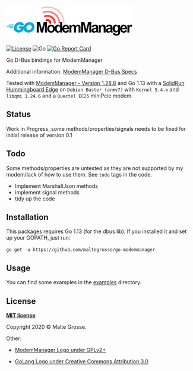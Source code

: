 ![Alt Go-ModemManager](./go-modemmanager.png)
================
[![License](http://img.shields.io/:license-mit-blue.svg?style=flat-square)](http://badges.mit-license.org)
![Go](https://github.com/maltegrosse/go-modemmanager/workflows/Go/badge.svg) 
[![Go Report Card](https://goreportcard.com/badge/github.com/maltegrosse/go-modemmanager)](https://goreportcard.com/report/github.com/maltegrosse/go-modemmanager)

Go D-Bus bindings for ModemManager


Additional information: [ModemManager D-Bus Specs](https://www.freedesktop.org/software/ModemManager/api/1.12.0/ref-dbus.html)

Tested with [ModemManager - Version 1.28.8](https://gitlab.freedesktop.org/mobile-broadband/ModemManager) and Go 1.13
with a [SolidRun Hummingboard Edge](https://www.solid-run.com/nxp-family/hummingboard/) on `Debian Buster (armv7)` with `Kernel 5.4.x` and `libqmi 1.24.6` and a `Quectel EC25` miniPcie modem.

## Status
Work in Progress, some methods/properties/signals needs to be fixed for initial release of version 0.1

## Todo
Some methods/properties are untested as they are not supported by my modem/lack of how to use them. See `todo` tags in the code.

- Implement MarshallJson methods
- implement signal methods
- tidy up the code

## Installation

This packages requires Go 1.13 (for the dbus lib). If you installed it and set up your GOPATH, just run:

`go get -u https://github.com/maltegrosse/go-modemmanager`

## Usage

You can find some examples in the [examples](examples) directory.

## License
**[MIT license](http://opensource.org/licenses/mit-license.php)**

Copyright 2020 © Malte Grosse.

Other:
- [ModemManager Logo under GPLv2+](https://gitlab.freedesktop.org/mobile-broadband/ModemManager/-/tree/master/data)

- [GoLang Logo under Creative Commons Attribution 3.0](https://blog.golang.org/go-brand)
